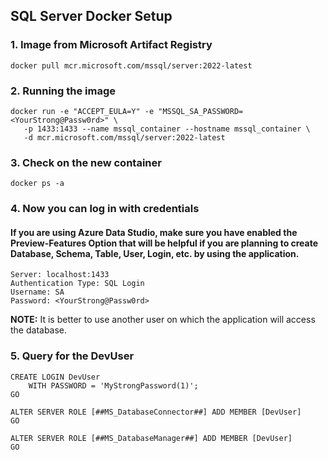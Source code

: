 ## SQL Server Docker Setup
### 1. Image from Microsoft Artifact Registry
```
docker pull mcr.microsoft.com/mssql/server:2022-latest
```
### 2. Running the image <hint></hint>
```
docker run -e "ACCEPT_EULA=Y" -e "MSSQL_SA_PASSWORD=<YourStrong@Passw0rd>" \
   -p 1433:1433 --name mssql_container --hostname mssql_container \
   -d mcr.microsoft.com/mssql/server:2022-latest
```

### 3. Check on the new container
```
docker ps -a
```

### 4. Now you can log in with credentials
#### If you are using Azure Data Studio, make sure you have enabled the Preview-Features Option that will be helpful if you are planning to create Database, Schema, Table, User, Login, etc. by using the application.
```
Server: localhost:1433
Authentication Type: SQL Login
Username: SA
Password: <YourStrong@Passw0rd>
```

**NOTE:** It is better to use another user on which the application will access the database.  

### 5. Query for the DevUser
```
CREATE LOGIN DevUser   
    WITH PASSWORD = 'MyStrongPassword(1)';  
GO 

ALTER SERVER ROLE [##MS_DatabaseConnector##] ADD MEMBER [DevUser]
GO

ALTER SERVER ROLE [##MS_DatabaseManager##] ADD MEMBER [DevUser]
GO
```
